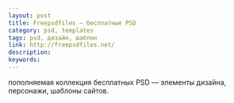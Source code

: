 ```yaml
---
layout: post
title: Freepsdfiles — бесплатные PSD
category: psd, templates
tags: psd, дизайн, шаблон
link: http://freepsdfiles.net/
description:
keywords:
---
```


<p>пополняемая коллекция бесплатных PSD — элементы дизайна, персонажи, шаблоны сайтов.</p>
